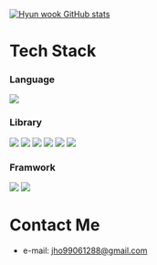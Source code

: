 [![Hyun wook GitHub stats](https://github-readme-stats.vercel.app/api?username=hyunwook990)](https://github.com/hyunwook990/github-readme-stats)

# Tech Stack
### Language
<p>
  <img src="https://img.shields.io/badge/python-3776AB?style=for-the-badge&logo=python&logoColor=white">
</p>

### Library
<p>
  <img src="https://img.shields.io/badge/pytorch-EE4C2C?style=for-the-badge&logo=pytorch&logoColor=white">
  <img src="https://img.shields.io/badge/numpy-013243?style=for-the-badge&logo=numpy&logoColor=white">
  <img src="https://img.shields.io/badge/pandas-150458?style=for-the-badge&logo=pandas&logoColor=white">
  <img src="https://img.shields.io/badge/opencv-5C3EE8?style=for-the-badge&logo=opencv&logoColor=white">
  <img src="https://img.shields.io/badge/scikitlearn-F7931E?style=for-the-badge&logo=scikitlearn&logoColor=white">
  <img src="https://img.shields.io/badge/matplotlib-23ffffff?style=for-the-badge&logo=matplotlib&logoColor=black">
</p>

### Framwork
<p>
  <img src="https://img.shields.io/badge/django-092E20?style=for-the-badge&logo=django&logoColor=white">
  <img src="https://img.shields.io/badge/qt-41CD52?style=for-the-badge&logo=qt&logoColor=white">
</p>

# Contact Me
- e-mail: jho99061288@gmail.com 
